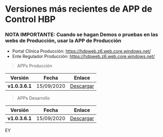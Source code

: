 # Versiones más recientes de APP de Control HBP

### NOTA IMPORTANTE: Cuando se hagan Demos o pruebas en las webs de Producción, usar la APP de Producción
- Portal Clínica Producción: https://hdpweb.z6.web.core.windows.net/
- Ente Regulador Producción: https://hdpweb.z6.web.core.windows.net/


    
> APPs Producción

| Versión | Fecha | Enlace |
| :----: | :----: | :----: |
| **v1.0.3.6.1** | 15/09/2020 |  [Descargar](stable-apks-demo/prod/hbp-beta.1.0.3.6.1.apk) |


> APPs Desarrollo

| Versión | Fecha | Enlace |
| :----: | :----: | :----: |
| **v1.0.3.6.1** | 15/09/2020 |  [Descargar](stable-apks-demo/dev/hbp-beta.1.0.3.6.1.apk) |

EY
